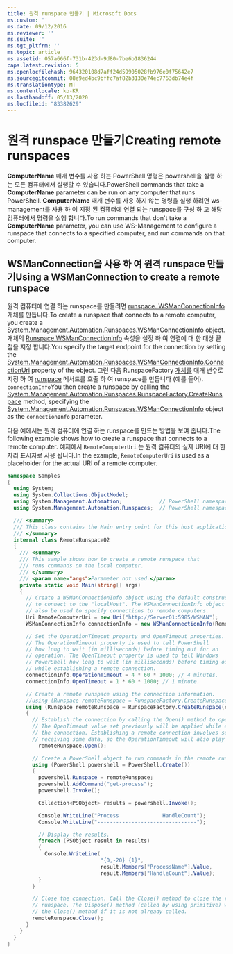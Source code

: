 ```yaml
---
title: 원격 runspace 만들기 | Microsoft Docs
ms.custom: ''
ms.date: 09/12/2016
ms.reviewer: ''
ms.suite: ''
ms.tgt_pltfrm: ''
ms.topic: article
ms.assetid: 057a666f-731b-423d-9d80-7be6b1836244
caps.latest.revision: 5
ms.openlocfilehash: 964320108d7aff24d59905028fb976e0f75642e7
ms.sourcegitcommit: 08e9ed4bc9bffc7af82b3130e74ec7763db74e4f
ms.translationtype: MT
ms.contentlocale: ko-KR
ms.lasthandoff: 05/13/2020
ms.locfileid: "83382629"
---
```

# <a name="creating-remote-runspaces"></a><span data-ttu-id="066cd-102">원격 runspace 만들기</span><span class="sxs-lookup"><span data-stu-id="066cd-102">Creating remote runspaces</span></span>

<span data-ttu-id="066cd-103">**ComputerName** 매개 변수를 사용 하는 PowerShell 명령은 powershell을 실행 하는 모든 컴퓨터에서 실행할 수 있습니다.</span><span class="sxs-lookup"><span data-stu-id="066cd-103">PowerShell commands that take a **ComputerName** parameter can be run on any computer that runs PowerShell.</span></span> <span data-ttu-id="066cd-104">**ComputerName** 매개 변수를 사용 하지 않는 명령을 실행 하려면 ws-management를 사용 하 여 지정 된 컴퓨터에 연결 되는 runspace를 구성 하 고 해당 컴퓨터에서 명령을 실행 합니다.</span><span class="sxs-lookup"><span data-stu-id="066cd-104">To run commands that don't take a **ComputerName** parameter, you can use WS-Management to configure a runspace that connects to a specified computer, and run commands on that computer.</span></span>

## <a name="using-a-wsmanconnection-to-create-a-remote-runspace"></a><span data-ttu-id="066cd-105">WSManConnection을 사용 하 여 원격 runspace 만들기</span><span class="sxs-lookup"><span data-stu-id="066cd-105">Using a WSManConnection to create a remote runspace</span></span>

 <span data-ttu-id="066cd-106">원격 컴퓨터에 연결 하는 runspace를 만들려면 [runspace. WSManConnectionInfo](/dotnet/api/System.Management.Automation.Runspaces.WSManConnectionInfo) 개체를 만듭니다.</span><span class="sxs-lookup"><span data-stu-id="066cd-106">To create a runspace that connects to a remote computer, you create a [System.Management.Automation.Runspaces.WSManConnectionInfo](/dotnet/api/System.Management.Automation.Runspaces.WSManConnectionInfo) object.</span></span> <span data-ttu-id="066cd-107">개체의 [Runspace WSManConnectionInfo](/dotnet/api/System.Management.Automation.Runspaces.WSManConnectionInfo.ConnectionUri) 속성을 설정 하 여 연결에 대 한 대상 끝점을 지정 합니다.</span><span class="sxs-lookup"><span data-stu-id="066cd-107">You specify the target endpoint for the connection by setting the [System.Management.Automation.Runspaces.WSManConnectionInfo.ConnectionUri](/dotnet/api/System.Management.Automation.Runspaces.WSManConnectionInfo.ConnectionUri) property of the object.</span></span> <span data-ttu-id="066cd-108">그런 다음 RunspaceFactory [개체를](/dotnet/api/System.Management.Automation.Runspaces.WSManConnectionInfo) 매개 변수로 지정 하 여 [runspace](/dotnet/api/System.Management.Automation.Runspaces.RunspaceFactory.CreateRunspace) 메서드를 호출 하 여 runspace를 만듭니다 (예를 들어). `connectionInfo`</span><span class="sxs-lookup"><span data-stu-id="066cd-108">You then create a runspace by calling the [System.Management.Automation.Runspaces.RunspaceFactory.CreateRunspace](/dotnet/api/System.Management.Automation.Runspaces.RunspaceFactory.CreateRunspace) method, specifying the [System.Management.Automation.Runspaces.WSManConnectionInfo](/dotnet/api/System.Management.Automation.Runspaces.WSManConnectionInfo) object as the `connectionInfo` parameter.</span></span>

 <span data-ttu-id="066cd-109">다음 예에서는 원격 컴퓨터에 연결 하는 runspace를 만드는 방법을 보여 줍니다.</span><span class="sxs-lookup"><span data-stu-id="066cd-109">The following example shows how to create a runspace that connects to a remote computer.</span></span> <span data-ttu-id="066cd-110">예제에서 `RemoteComputerUri` 는 원격 컴퓨터의 실제 URI에 대 한 자리 표시자로 사용 됩니다.</span><span class="sxs-lookup"><span data-stu-id="066cd-110">In the example, `RemoteComputerUri` is used as a placeholder for the actual URI of a remote computer.</span></span>

```csharp
namespace Samples
{
  using System;
  using System.Collections.ObjectModel;
  using System.Management.Automation;            // PowerShell namespace.
  using System.Management.Automation.Runspaces;  // PowerShell namespace.

  /// <summary>
  /// This class contains the Main entry point for this host application.
  /// </summary>
  internal class RemoteRunspace02
  {
    /// <summary>
    /// This sample shows how to create a remote runspace that
    /// runs commands on the local computer.
    /// </summary>
    /// <param name="args">Parameter not used.</param>
    private static void Main(string[] args)
    {
      // Create a WSManConnectionInfo object using the default constructor
      // to connect to the "localHost". The WSManConnectionInfo object can
      // also be used to specify connections to remote computers.
      Uri RemoteComputerUri = new Uri("http://Server01:5985/WSMAN");
      WSManConnectionInfo connectionInfo = new WSManConnectionInfo(RemoteComputerUri);

      // Set the OperationTimeout property and OpenTimeout properties.
      // The OperationTimeout property is used to tell PowerShell
      // how long to wait (in milliseconds) before timing out for an
      // operation. The OpenTimeout property is used to tell Windows
      // PowerShell how long to wait (in milliseconds) before timing out
      // while establishing a remote connection.
      connectionInfo.OperationTimeout = 4 * 60 * 1000; // 4 minutes.
      connectionInfo.OpenTimeout = 1 * 60 * 1000; // 1 minute.

      // Create a remote runspace using the connection information.
      //using (Runspace remoteRunspace = RunspaceFactory.CreateRunspace())
      using (Runspace remoteRunspace = RunspaceFactory.CreateRunspace(connectionInfo))
      {
        // Establish the connection by calling the Open() method to open the runspace.
        // The OpenTimeout value set previously will be applied while establishing
        // the connection. Establishing a remote connection involves sending and
        // receiving some data, so the OperationTimeout will also play a role in this process.
          remoteRunspace.Open();

        // Create a PowerShell object to run commands in the remote runspace.
        using (PowerShell powershell = PowerShell.Create())
        {
          powershell.Runspace = remoteRunspace;
          powershell.AddCommand("get-process");
          powershell.Invoke();

          Collection<PSObject> results = powershell.Invoke();

          Console.WriteLine("Process              HandleCount");
          Console.WriteLine("--------------------------------");

          // Display the results.
          foreach (PSObject result in results)
          {
            Console.WriteLine(
                              "{0,-20} {1}",
                              result.Members["ProcessName"].Value,
                              result.Members["HandleCount"].Value);
          }
        }

        // Close the connection. Call the Close() method to close the remote
        // runspace. The Dispose() method (called by using primitive) will call
        // the Close() method if it is not already called.
        remoteRunspace.Close();
      }
    }
  }
}
```
